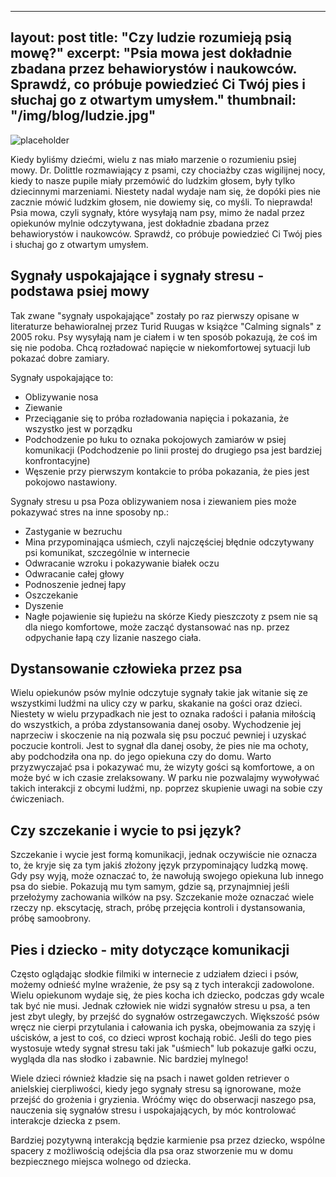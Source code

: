 
---
layout: post
title: "Czy ludzie rozumieją psią mowę?"
excerpt: "Psia mowa jest dokładnie zbadana przez behawiorystów i naukowców. Sprawdź, co próbuje powiedzieć Ci Twój pies i słuchaj go z otwartym umysłem."
thumbnail: "/img/blog/ludzie.jpg"
---

![placeholder](https://stopwalkompsow.pl/img/blog/ludzie.jpg)

Kiedy byliśmy dziećmi, wielu z nas miało marzenie o rozumieniu psiej
mowy. Dr. Dolittle rozmawiający z psami, czy chociażby czas wigilijnej
nocy, kiedy to nasze pupile miały przemówić do ludzkim głosem, były
tylko dziecinnymi marzeniami. Niestety nadal wydaje nam się, że dopóki
pies nie zacznie mówić ludzkim głosem, nie dowiemy się, co myśli. To
nieprawda! Psia mowa, czyli sygnały, które wysyłają nam psy, mimo że
nadal przez opiekunów mylnie odczytywana, jest dokładnie zbadana przez
behawiorystów i naukowców. Sprawdź, co próbuje powiedzieć Ci Twój pies i
słuchaj go z otwartym umysłem.

## Sygnały uspokajające i sygnały stresu - podstawa psiej mowy

Tak zwane "sygnały uspokajające" zostały po raz pierwszy opisane w
literaturze behawioralnej przez Turid Ruugas w książce "Calming signals"
z 2005 roku. Psy wysyłają nam je ciałem i w ten sposób pokazują, że coś
im się nie podoba. Chcą rozładować napięcie w niekomfortowej sytuacji
lub pokazać dobre zamiary.

Sygnały uspokajające to:
- Oblizywanie nosa
- Ziewanie
- Przeciąganie się to próba rozładowania napięcia i pokazania, że wszystko jest w porządku
- Podchodzenie po łuku to oznaka pokojowych zamiarów w psiej komunikacji (Podchodzenie po linii prostej do drugiego psa jest bardziej konfrontacyjne)
- Węszenie przy pierwszym kontakcie to próba pokazania, że pies jest pokojowo nastawiony.

Sygnały stresu u psa
Poza oblizywaniem nosa i ziewaniem pies może pokazywać stres na inne sposoby np.:
- Zastyganie w bezruchu
- Mina przypominająca uśmiech, czyli najczęściej błędnie odczytywany psi komunikat, szczególnie w internecie
- Odwracanie wzroku i pokazywanie białek oczu
- Odwracanie całej głowy
- Podnoszenie jednej łapy
- Oszczekanie
- Dyszenie
- Nagłe pojawienie się łupieżu na skórze
Kiedy pieszczoty z psem nie są dla niego komfortowe, może zacząć dystansować nas np. przez odpychanie łapą czy lizanie naszego ciała.

## Dystansowanie człowieka przez psa

Wielu opiekunów psów mylnie odczytuje sygnały takie jak witanie się ze
wszystkimi ludźmi na ulicy czy w parku, skakanie na gości oraz dzieci.
Niestety w wielu przypadkach nie jest to oznaka radości i pałania
miłością do wszystkich, a próba zdystansowania danej osoby. Wychodzenie
jej naprzeciw i skoczenie na nią pozwala się psu poczuć pewniej i
uzyskać poczucie kontroli. Jest to sygnał dla danej osoby, że pies nie
ma ochoty, aby podchodziła ona np. do jego opiekuna czy do domu. Warto
przyzwyczajać psa i pokazywać mu, że wizyty gości są komfortowe, a on
może być w ich czasie zrelaksowany. W parku nie pozwalajmy wywoływać
takich interakcji z obcymi ludźmi, np. poprzez skupienie uwagi na sobie
czy ćwiczeniach.

## Czy szczekanie i wycie to psi język?

Szczekanie i wycie jest formą komunikacji, jednak oczywiście nie oznacza
to, że kryje się za tym jakiś złożony język przypominający ludzką mowę.
Gdy psy wyją, może oznaczać to, że nawołują swojego opiekuna lub innego
psa do siebie. Pokazują mu tym samym, gdzie są, przynajmniej jeśli
przełożymy zachowania wilków na psy. Szczekanie może oznaczać wiele
rzeczy np. ekscytację, strach, próbę przejęcia kontroli i dystansowania,
próbę samoobrony.

## Pies i dziecko - mity dotyczące komunikacji

Często oglądając słodkie filmiki w internecie z udziałem dzieci i psów,
możemy odnieść mylne wrażenie, że psy są z tych interakcji zadowolone.
Wielu opiekunom wydaje się, że pies kocha ich dziecko, podczas gdy wcale
tak być nie musi. Jednak człowiek nie widzi sygnałów stresu u psa, a ten
jest zbyt uległy, by przejść do sygnałów ostrzegawczych. Większość psów
wręcz nie cierpi przytulania i całowania ich pyska, obejmowania za szyję
i uścisków, a jest to coś, co dzieci wprost kochają robić. Jeśli do tego
pies wystosuje wtedy sygnał stresu taki jak "uśmiech" lub pokazuje gałki
oczu, wygląda dla nas słodko i zabawnie. Nic bardziej mylnego!

Wiele dzieci również kładzie się na psach i nawet golden retriever o
anielskiej cierpliwości, kiedy jego sygnały stresu są ignorowane, może
przejść do grożenia i gryzienia. Wróćmy więc do obserwacji naszego psa,
nauczenia się sygnałów stresu i uspokajających, by móc kontrolować
interakcje dziecka z psem.

Bardziej pozytywną interakcją będzie karmienie psa przez dziecko,
wspólne spacery z możliwością odejścia dla psa oraz stworzenie mu w domu
bezpiecznego miejsca wolnego od dziecka.
